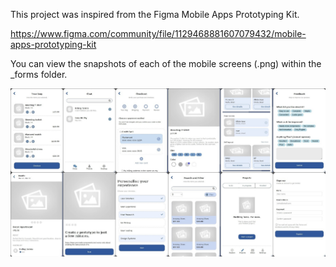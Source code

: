 This project was inspired from the Figma Mobile Apps Prototyping Kit.

https://www.figma.com/community/file/1129468881607079432/mobile-apps-prototyping-kit

You can view the snapshots of each of the mobile screens (.png) within the _forms folder.

![alt text](https://github.com/TyeS2K/nimbleide-mobile-app-template/blob/main/preview.jpeg?raw=true)
